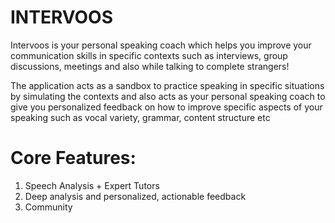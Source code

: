 # INTERVOOS
Intervoos is your personal speaking coach which helps you improve your communication skills in specific contexts such as interviews, group discussions, meetings and also while talking to complete strangers!

The application acts as a sandbox to practice speaking in specific situations by simulating the contexts and also acts as your personal speaking coach to give you personalized feedback on how to improve specific aspects of your speaking such as vocal variety, grammar, content structure etc

# Core Features:
1. Speech Analysis + Expert Tutors
2. Deep analysis and personalized, actionable feedback
3. Community
